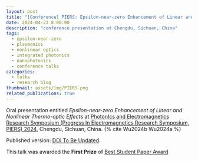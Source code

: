 ```yaml
---
layout: post
title: "[Conference] PIERS: Epsilon-near-zero Enhancement of Linear and Nonlinear Thermo-optic Effects"
date: 2024-04-23 8:00:00
description: "conference presentation at Chengdu, Sichuan, China"
tags: 
  - epsilon-near-zero
  - plasmonics
  - nonlinear optics
  - integrated photonics
  - nanophotonics
  - conference talks
categories: 
  - talks
  - research blog
thumbnail: assets/img/PIERS.png
related_publications: true
---
```


Oral presentation entitled *Epsilon-near-zero Enhancement of Linear and Nonlinear Thermo-optic Effects* at [PhotonIcs and Electromagnetics Research Symposium (Progress In Electromagnetics Research Symposium, PIERS) 2024](https://[opg.optica.org/conference.cfm?meetingid=124&yr=2022](https://cd2024.piers.org/)), Chengdu, Sichuan, China. {% cite Wu2024b Wu2024a %}

Published version: [DOI To Be Updated](https://doi.org/10.1364/CLEO_SI.2022.STh5E.6). 

This talk was awarded the **First Prize** of [Best Student Paper Award](https://piers.org/awards/best-studend-paper.html)